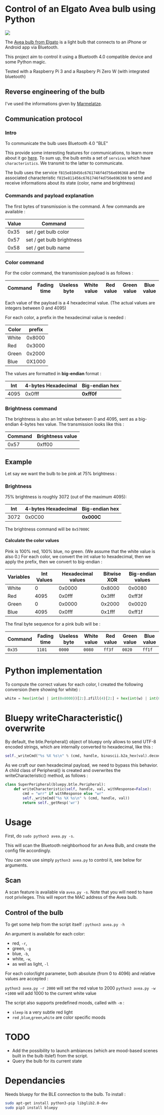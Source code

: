 # Control of an Elgato Avea bulb using Python


![](https://img.shields.io/badge/python_flavor-3.x-brightgreen.svg?style=for-the-badge)

The [Avea bulb from Elgato](https://www.amazon.co.uk/Elgato-Avea-Dynamic-Light-Android-Smartphone/dp/B00O4EZ11Q) is a light bulb that connects to an iPhone or Android app via Bluetooth.

This project aim to control it using a Bluetooth 4.0 compatible device and some Python magic.

Tested with a Raspberry Pi 3 and a Raspbery Pi Zero W (with integrated bluetooth)

## Reverse engineering of the bulb

I've used the informations given by [Marmelatze](https://github.com/Marmelatze/avea_bulb).

## Communication protocol

### Intro

To communicate the bulb uses Bluetooth 4.0 "BLE"

This provide some interesting features for communications, to learn more about it go [here](https://learn.adafruit.com/introduction-to-bluetooth-low-energy/gatt). To sum up, the bulb emits a set of `services` which have `characteristics`. We transmit to the latter to communicate.

The bulb uses the service `f815e810456c6761746f4d756e696368` and the associated characteristic `f815e811456c6761746f4d756e696368` to send and receive informations about its state (color, name and brightness)

### Commands and payload explanation

The first bytes of transmission is the command. A few commands are available :

Value | Command
--- | ---
0x35 | set / get bulb color
0x57 | set / get bulb brightness
0x58 | set / get bulb name

### Color command

For the color command, the transmission payload is as follows :

Command | Fading time | Useless byte | White value | Red value | Green value | Blue value
---|---|---|---|---|---|---

Each value of the payload is a 4 hexadecimal value. (The actual values are integers between 0 and 4095)

For each color, a prefix in the hexadecimal value is needed :

Color | prefix
---|---
White| 0x8000
Red | 0x3000
Green | 0x2000
Blue | 0X1000

The values are formatted in **big-endian** format :

Int | 4-bytes Hexadecimal | Big-endian hex
---|---|---
4095 | 0x0fff| **0xff0f**

### Brightness command

The brightness is also an Int value between 0 and 4095, sent as a big-endian 4-bytes hex value. The transmission looks like this :

Command | Brightness value |
---|---
0x57 | 0xff00

## Example

Let say we want the bulb to be pink at 75% brightness :

### Brightness
75% brightness is roughly 3072 (out of the maximum 4095):

Int | 4-bytes Hexadecimal | **Big-endian hex**
---|---|---
3072 |0x0C00| **0x000C**

The brightness command will be `0x57000C`

#### Calculate the color values
Pink is 100% red, 100% blue, no green. (We assume that the white value is also 0.) For each color, we convert the int value to hexadecimal, then we apply the prefix, then we convert to big-endian :

Variables | Int Values | Hexadecimal values | Bitwise XOR | Big-endian values
---|---|---|---|---
White| 0| 0x0000| 0x8000| 0x0080
Red | 4095| 0x0fff| 0x3fff| 0xff3f
Green | 0 | 0x0000| 0x2000 | 0x0020
Blue | 4095| 0x0fff | 0x1fff| 0xff1f


The final byte sequence for a pink bulb will be :

Command | Fading time | Useless byte | White value | Red value | Green value | Blue value
---|---|---|---|---|---|---
`0x35`|`1101`| `0000`| `0080`|`ff3f`|`0020`|`ff1f`

# Python implementation
To compute the correct values for each color, I created the following conversion (here showing for white) :

```python
white = hex(int(w) | int(0x8000))[2:].zfill(4)[2:] + hex(int(w) | int(0x8000))[2:].zfill(4)[:2]
```

# Bluepy writeCharacteristic() overwrite
By default, the btle.Peripheral() object of bluepy only allows to send UTF-8 encoded strings, which are internally converted to hexadecimal, like this :

```python
self._writeCmd("%s %X %s\n" % (cmd, handle, binascii.b2a_hex(val).decode('utf-8')))
```

As we craft our own hexadecimal payload, we need to bypass this behavior. A child class of Peripheral() is created and overwrites the writeCharacteristic() method, as follows :

```python
class SuperPeripheral(bluepy.btle.Peripheral):
    def writeCharacteristic(self, handle, val, withResponse=False):
        cmd = "wrr" if withResponse else "wr"
        self._writeCmd("%s %X %s\n" % (cmd, handle, val))
        return self._getResp('wr')
```

# Usage

First, do `sudo python3 avea.py -s`.

This will scan the Bluetooth neighborhood for an Avea Bulb, and create the config file accordingly.

You can now use simply `python3 avea.py` to control it, see below for arguments.

## Scan

A scan feature is available via `avea.py -s`. Note that you will need to have root privileges. This will report the MAC address of the Avea bulb.


## Control of the bulb

To get some help from the script itself : `python3 avea.py -h`

An argument is available for each color:

* red, `-r`,
* green, `-g`
* blue, `-b`,
* white, `-w`,
* as well as light, `-l`


For each color/light parameter, both absolute (from 0 to 4096) and relative values are accepted :

`python3 avea.py -r 2000` will set the red value to 2000
`python3 avea.py -w +1000` will add 1000 to the current white value

The script also supports predefined moods, called with `-m` :

* `sleep` is a very subtle red light
* `red` ,`blue`,`green`,`white` are color specific moods

# TODO

- Add the possibility to launch ambiances (which are mood-based scenes built in the bulb itslef) from the script.
- Query the bulb for its current state



# Dependancies
Needs bluepy for the BLE connection to the bulb. To install :

```bash
sudo apt-get install python3-pip libglib2.0-dev
sudo pip3 install bluepy
```

